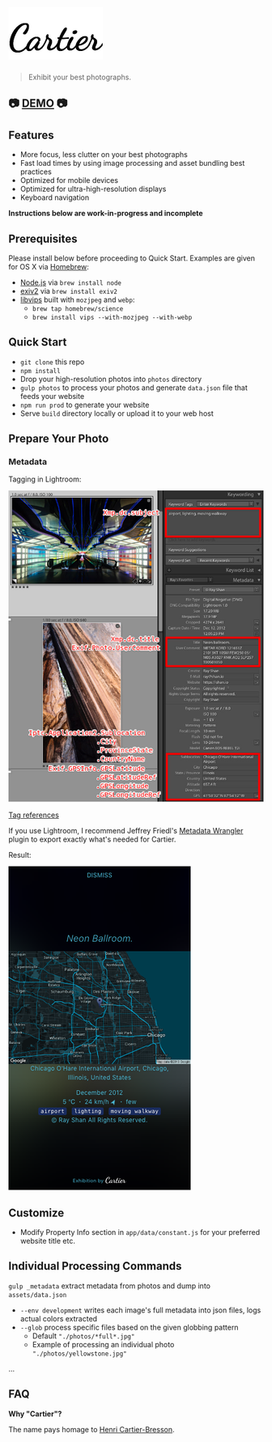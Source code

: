 ![Cartier logo](design/cartier-logo.png?raw=true "Cartier logo")
===

> Exhibit your best photographs.


## :camera: [DEMO](https://shan.io/photography/) :camera:


## Features

- More focus, less clutter on your best photographs
- Fast load times by using image processing and asset bundling best practices
- Optimized for mobile devices
- Optimized for ultra-high-resolution displays
- Keyboard navigation

**Instructions below are work-in-progress and incomplete**


## Prerequisites

Please install below before proceeding to Quick Start. Examples are given for OS X via [Homebrew](http://brew.sh/):

- [Node.js](https://nodejs.org/) via `brew install node`
- [exiv2](http://exiv2.org/) via `brew install exiv2`
- [libvips](http://www.vips.ecs.soton.ac.uk/) built with `mozjpeg` and `webp`:
    - `brew tap homebrew/science`
    - `brew install vips --with-mozjpeg --with-webp`


## Quick Start

- `git clone` this repo
- `npm install`
- Drop your high-resolution photos into `photos` directory
- `gulp photos` to process your photos and generate `data.json` file that feeds your website
- `npm run prod` to generate your website
- Serve `build` directory locally or upload it to your web host


## Prepare Your Photo

### Metadata

Tagging in Lightroom:

![Tagging in Lightroom](screenshot-metadata-input2.jpg?raw=true "Tagging in Lightroom")

[Tag references](http://www.exiv2.org/metadata.html)

If you use Lightroom, I recommend Jeffrey Friedl's [Metadata Wrangler](http://regex.info/blog/lightroom-goodies/metadata-wrangler) plugin to export exactly what's needed for Cartier.

Result:

![Tagging output](screenshot-metadata-output.png?raw=true "Tagging output")


## Customize

- Modify Property Info section in `app/data/constant.js` for your preferred website title etc.


## Individual Processing Commands

`gulp _metadata` extract metadata from photos and dump into `assets/data.json`

- `--env development` writes each image's full metadata into json files, logs actual colors extracted
- `--glob` process specific files based on the given globbing pattern
    - Default `"./photos/*full*.jpg"`
    - Example of processing an individual photo `"./photos/yellowstone.jpg"`

...

## FAQ

**Why "Cartier"?**

The name pays homage to [Henri Cartier-Bresson](https://en.wikipedia.org/wiki/Henri_Cartier-Bresson).
